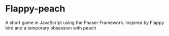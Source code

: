 # Flappy-peach
A short game in JavaScript using the Phaser Framework. Inspired by Flappy bird and a temporary obsession with peach   
